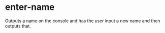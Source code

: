 # enter-name
Outputs a name on the console and has the user input a new name and then outputs that.
